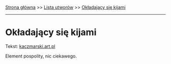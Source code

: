 [Strona główna](../index.md) >> [Lista utworów](../list.md) >> [Okładający się kijami](384.md)

---

# Okładający się kijami

Tekst: [kaczmarski.art.pl](https://www.kaczmarski.art.pl/tworczosc/wiersze/okladajacy-sie-kijami/)

Element pospolity, nic ciekawego.